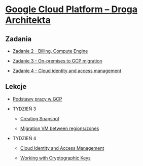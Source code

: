 # [Google Cloud Platform – Droga Architekta](https://szkolachmury.pl/kursy/google-cloud-platform/)

## Zadania

* [Zadanie 2 - Billing, Compute Engine](./zadanie2)

* [Zadanie 3 - On-premises to GCP migration](./zadanie3)

* [Zadanie 4 - Cloud identity and access management](./zadanie4)


## Lekcje

* [Podstawy pracy w GCP](./tydzien2)

* TYDZIEŃ 3
    * [Creating Snapshot](./tydzien3/snapshot)

    * [Migration VM between regions/zones](./tydzien3/migration)

* TYDZIEŃ 4

    * [Cloud Identity and Access Management](./tydzien4/identity)

    * [Working with Cryptographic Keys](./tydzien4/crypto)